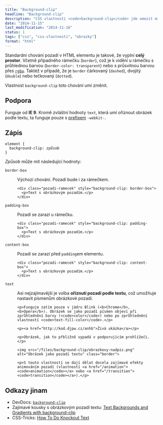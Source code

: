 ```yaml
---
title: "Background-clip"
headline: "Background-clip"
description: "CSS vlastností <code>background-clip</code> jde omezit místo, kde zobrazí obrázek na pozadí."
date: "2014-11-15"
last_modification: "2014-11-16"
status: 1
tags: ["css", "css-vlastnosti", "obrazky"]
format: "html"
---
```


<p>Standardní chování pozadí v HTML elementu je takové, že vyplní <b>celý prostor</b>. Včetně případného rámečku (<code>border</code>), což je k vidění u rámečku s průhlednou barvou (<code>border-color: transparent</code>) nebo s průsvitnou barvou přes <a href="/rgba"><code>rgba</code></a>. Taktéž v případě, že je <code>border</code> čárkovaný (<code>dashed</code>), dvojitý (<code>double</code>) nebo tečkovaný (<code>dotted</code>).</p>

<p>Vlastnost <code>background-clip</code> toto chování umí změnit.</p>

<h2 id="podpora">Podpora</h2>

<p>Funguje od <b>IE 9</b>. Kromě zvláštní hodnoty <code>text</code>, která umí oříznout obrázek podle textu, ta funguje pouze s <a href="/css-prefixy">prefixem</a> <code>-webkit-</code>.</p>


<h2 id="zapis">Zápis</h2>

<pre><code>element {
  background-clip: <i>způsob</i>
}
</code></pre>

<p><i>Způsob</i> může mít následující hodnoty:</p>

<dl>
  
  <dt id="border-box"><code>border-box</code></dt>
  
  <dd>
    <p>Výchozí chování. Pozadí bude i za rámečkem.</p>
    
    <div class="pozadi-ramecek" style="background-clip: border-box">
      <p>Text s obrázkovým pozadím.</p>
    </div>
  </dd>
  
  <dt id="padding-box"><code>padding-box</code></dt>
  
  <dd>
    <p>Pozadí se zarazí u rámečku.</p>
    
    <div class="pozadi-ramecek" style="background-clip: padding-box">
      <p>Text s obrázkovým pozadím.</p>
    </div>
  </dd>  
  
  <dt id="content-box"><code>content-box</code></dt>
  
  <dd>
    <p>Pozadí se zarazí před <code>padding</code>em elementu.</p>
    
    <div class="pozadi-ramecek" style="background-clip: content-box">
      <p>Text s obrázkovým pozadím.</p>
    </div>
  </dd>  

  <dt id="text"><code>text</code></dt>
  
  <dd>
    <p>Asi nejzajímavější je volba <b>oříznutí pozadí podle textu</b>, což umožňuje nastavit písmenům obrázkové pozadí.</p>
    
    <p>Funguje zatím pouze v jádru Blink (<b>Chrome</b>, <b>Opera</b>). Obrázek se jako pozadí písmen objeví při zprůhlednění barvy (<code>color</code>) nebo po zprůhlednění vlastností <code>text-fill-color</code>.</p>
    
    <p><a href="http://kod.djpw.cz/anhb">Živá ukázka</a></p>
    
    <p>Obrázek, jak to přbližně vypadá v podporujícím prohlížeči.</p>
    
    <img src="/files/background-clip/obrazkovy-nadpis.png" alt="Obrázek jako pozadí textu" class="border">
    
    <p>S touto vlastností se dají dělat docela zajímavé efekty animováním pozadí (vlastností <a href="/animation"><code>animation</code></a> nebo <a href="/transition"><code>transition</code></a>).</p>
  </dd>  
</dl>



<h2 id="odkazy">Odkazy jinam</h2>

<ul>
  <li>DevDocs: <a href="http://devdocs.io/css/background-clip"><code>background-clip</code></a></li>
  <li>Zajímavé kousky s obrázkovým pozadí textu: <a href="http://scotch.io/tutorials/css/text-backgrounds-and-gradients-with-background-clip">Text Backgrounds and Gradients with background-clip</a></li>
  
  <li>CSS-Tricks: <a href="https://css-tricks.com/how-to-do-knockout-text/">How To Do Knockout Text</a></li>
</ul>


<style>
.pozadi-ramecek {
    background: #8ECCF0;
    padding: .5em;
    margin: 1em 0;
    border: 5px dotted #1081DD;
}</style>